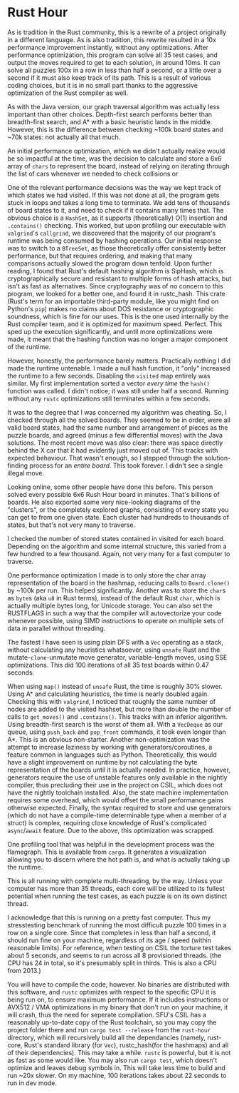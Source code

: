 # Rust Hour


As is tradition in the Rust community, this is a rewrite of a project originally in a different language. As is also tradition, this rewrite resulted in a 10x performance improvement instantly, without any optimizations. After performance optimization, this program can solve all 35 test cases, and output the moves required to get to each solution, in around 10ms. It can solve all puzzles 100x in a row in less than half a second, or a little over a second if it must also keep track of its path. This is a result of various coding choices, but it is in no small part thanks to the aggressive optimization of the Rust compiler as well.

As with the Java version, our graph traversal algorithm was actually less important than other choices. Depth-first search performs better than breadth-first search, and A* with a basic heuristic lands in the middle. However, this is the difference between checking ~100k board states and ~70k states: not actually all that much.

An initial performance optimization, which we didn't actually realize would be so impactful at the time, was the decision to calculate and store a 6x6 array of `chars` to represent the board, instead of relying on iterating through the list of cars whenever we needed to check collisions or 

One of the relevant performance decisions was the way we kept track of which states we had visited. If this was not done at all, the program gets stuck in loops and takes a long time to terminate. We add tens of thousands of board states to it, and need to check if it contains many times that. 
The obvious choice is a `HashSet`, as it supports (theoretically) O(1) insertion and `.contains()` checking. This worked, but upon profiling our executable with `valgrind`'s `callgrind`, we discovered that the majority of our program's runtime was being consumed by hashing operations. Our initial response was to switch to a `BTreeSet`, as those theoretically offer consistently better performance, but that requires ordering, and making that many comparisons actually slowed the program down tenfold. 
Upon further reading, I found that Rust's default hashing algorithm is SipHash, which is cryptographically secure and resistant to multiple forms of hash attacks, but isn't as fast as alternatives. Since cryptography was of no concern to this program, we looked for a better one, and found it in rustc_hash. This crate (Rust's term for an importable third-party module, like you might find on Python's `pip`) makes no claims about DOS resistance or cryptographic soundness, which is fine for our uses. This is the one used internally by the Rust compiler team, and it is optimized for maximum speed. Perfect. This sped up the execution significantly, and until more optimizations were made, it meant that the hashing function was no longer a major component of the runtime.

However, honestly, the performance barely matters. Practically nothing I did made the runtime untenable. I made a null hash function, it "only" increased the runtime to a few seconds. Disabling the `visited` map entirely was similar. My first implementation sorted a vector _every time_ the `hash()` function was called. I didn't notice; it was still under half a second. Running without any `rustc` optimizations still terminates within a few seconds.

It was to the degree that I was concerned my algorithm was cheating. So, I checked through all the solved boards. They seemed to be in order, were all valid board states, had the same number and arrangement of pieces as the puzzle boards, and agreed (minus a few differential moves) with the Java solutions. The most recent move was also clear: there was space directly behind the X car that it had evidently just moved out of. This tracks with expected behaviour. That wasn't enough, so I stepped through the solution-finding process for an _entire board_. This took forever. I didn't see a single illegal move.

Looking online, some other people have done this before. This person solved every possible 6x6 Rush Hour board in minutes. That's billions of boards. He also exported some very nice-looking diagrams of the "clusters", or the completely explored graphs, consisting of every state you can get to from one given state. Each cluster had hundreds to thousands of states, but that's not very many to traverse.

I checked the number of stored states contained in visited for each board. Depending on the algorithm and some internal structure, this varied from a few hundred to a few thousand. Again, not very many for a fast computer to traverse.

One performance optimization I made is to only store the char array representation of the board in the hashmap, reducing calls to `Board.clone()` by ~100k per run. This helped significantly. Another was to store the `char`s as `byte`s (aka `u8` in Rust terms), instead of the default Rust `char`, which is actually multiple bytes long, for Unicode storage. You can also set the RUSTFLAGS in such a way that the compiler will autovectorize your code whenever possible, using SIMD instructions to operate on multiple sets of data in parallel without threading.

The fastest I have seen is using plain DFS with a `Vec` operating as a stack, without calculating any heuristics whatsoever, using `unsafe` Rust and the mutate-`clone`-unmutate move generator, variable-length moves, using SSE optimizations. This did 100 iterations of all 35 test boards within 0.47 seconds.

When using `map()` instead of `unsafe` Rust, the time is roughly 30% slower.
Using A* and calculating heuristics, the time is nearly doubled again. Checking this with `valgrind`, I noticed that roughly the same number of nodes are added to the visited hashset, but more than double the number of calls to `get_moves()` and `.contains()`. This tracks with an inferior algorithm. 
Using breadth-first search is the worst of them all. With a `VecDeque` as our queue, using `push_back` and `pop_front` commands, it took even longer than A*. This is an obvious non-starter.
Another non-optimization was the attempt to increase laziness by working with generators/coroutines, a feature common in languages such as Python. Theoretically, this would have a slight improvement on runtime by not calculating the byte representation of the boards until it is actually needed. In practice, however, generators require the use of unstable features only available in the nightly compiler, thus precluding their use in the project on CSIL, which does not have the nightly toolchain installed. Also, the state machine implementation requires some overhead, which would offset the small performance gains otherwise expected. Finally, the syntax required to store and use generators (which do not have a compile-time determinable type when a member of a struct) is complex, requiring close knowledge of Rust's complicated `async`/`await` feature. Due to the above, this optimization was scrapped.

One profiling tool that was helpful in the development process was the flamegraph. This is available from `cargo`. It generates a visualization allowing you to discern where the hot path is, and what is actually taking up the runtime.

This is all running with complete multi-threading, by the way. Unless your computer has more than 35 threads, each core will be utilized to its fullest potential when running the test cases, as each puzzle is on its own distinct thread.

I acknowledge that this is running on a pretty fast computer. Thus my stresstesting benchmark of running the most difficult puzzle 100 times in a row on a single core. Since that completes in less than half a second, it should run fine on your machine, regardless of its age / speed (within reasonable limits). For reference, when testing on CSIL the torture test takes about 5 seconds, and seems to run across all 8 provisioned threads. (the CPU has 24 in total, so it's presumably split in thirds. This is also a CPU from 2013.)

You will have to compile the code, however. No binaries are distributed with this software, and `rustc` optimizes with respect to the specific CPU it is being run on, to ensure maximum performance. If it includes instructions or AVX512 / VMA optimizations in my binary that don't run on your machine, it will crash, thus the need for seperate compilation. 
SFU's CSIL has a reasonably up-to-date copy of the Rust toolchain, so you may copy the project folder there and run `cargo test --release` from the `rust-hour` directory, which will recursively build all the dependancies (namely, rust-core, Rust's standard library (for `Vec`), rustc_hash(for the hashmaps) and all of their dependencies). 
This may take a while. `rustc` is powerful, but it is not as fast as some would like. You may also run `cargo test`, which doesn't optimize and leaves debug symbols in. This will take less time to build and run ~20x slower. On my machine, 100 iterations takes about 22 seconds to run in dev mode.
